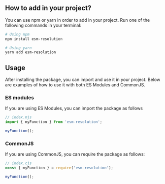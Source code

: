 ## How to add in your project?

You can use npm or yarn in order to add in your project. Run one of the following commands in your terminal:

```bash
# Using npm
npm install esm-resolution

# Using yarn
yarn add esm-resolution
```

## Usage

After installing the package, you can import and use it in your project. Below are examples of how to use it with both ES Modules and CommonJS.

### ES modules

If you are using ES Modules, you can import the package as follows

```javascript
// index.mjs
import { myFunction } from 'esm-resolution';

myFunction();
```

### CommonJS

If you are using CommonJS, you can require the package as follows:

```javascript
// index.cjs
const { myFunction } = require('esm-resolution');

myFunction();
```
